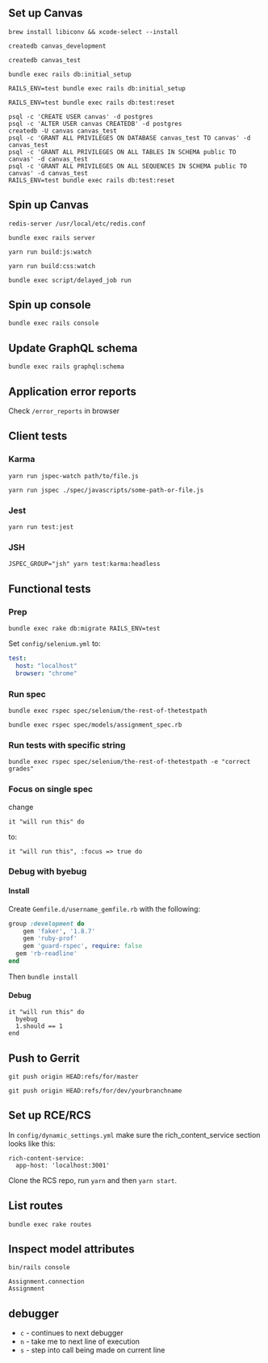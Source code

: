 ## Set up Canvas

`brew install libiconv && xcode-select --install`

`createdb canvas_development`

`createdb canvas_test`

`bundle exec rails db:initial_setup`

`RAILS_ENV=test bundle exec rails db:initial_setup`

`RAILS_ENV=test bundle exec rails db:test:reset`

```
psql -c 'CREATE USER canvas' -d postgres
psql -c 'ALTER USER canvas CREATEDB' -d postgres
createdb -U canvas canvas_test
psql -c 'GRANT ALL PRIVILEGES ON DATABASE canvas_test TO canvas' -d canvas_test
psql -c 'GRANT ALL PRIVILEGES ON ALL TABLES IN SCHEMA public TO canvas' -d canvas_test
psql -c 'GRANT ALL PRIVILEGES ON ALL SEQUENCES IN SCHEMA public TO canvas' -d canvas_test
RAILS_ENV=test bundle exec rails db:test:reset
```

## Spin up Canvas

`redis-server /usr/local/etc/redis.conf`

`bundle exec rails server`

`yarn run build:js:watch`

`yarn run build:css:watch`

`bundle exec script/delayed_job run`

## Spin up console

`bundle exec rails console`

## Update GraphQL schema

`bundle exec rails graphql:schema`

## Application error reports

Check `/error_reports` in browser

## Client tests

### Karma

`yarn run jspec-watch path/to/file.js`

`yarn run jspec ./spec/javascripts/some-path-or-file.js`

### Jest

`yarn run test:jest`

### JSH

`JSPEC_GROUP="jsh" yarn test:karma:headless`

## Functional tests

### Prep

`bundle exec rake db:migrate RAILS_ENV=test`

Set `config/selenium.yml` to:

```yaml
test:
  host: "localhost"
  browser: "chrome"
```

### Run spec

`bundle exec rspec spec/selenium/the-rest-of-thetestpath`

`bundle exec rspec spec/models/assignment_spec.rb`

### Run tests with specific string

`bundle exec rspec spec/selenium/the-rest-of-thetestpath -e "correct grades"`

### Focus on single spec

change

`it "will run this" do`

to:

`it "will run this", :focus => true do`

### Debug with byebug

#### Install

Create `Gemfile.d/username_gemfile.rb` with the following:

```ruby
group :development do
	gem 'faker', '1.8.7'
	gem 'ruby-prof'
	gem 'guard-rspec', require: false
  gem 'rb-readline'
end
```

Then `bundle install`

#### Debug

```
it "will run this" do
  byebug
  1.should == 1
end
```

## Push to Gerrit

`git push origin HEAD:refs/for/master`

`git push origin HEAD:refs/for/dev/yourbranchname`

## Set up RCE/RCS

In `config/dynamic_settings.yml` make sure the rich_content_service section looks like this:
 
```
rich-content-service:
  app-host: 'localhost:3001'
```

Clone the RCS repo, run `yarn` and then `yarn start`.

## List routes

`bundle exec rake routes`

## Inspect model attributes

`bin/rails console`

```
Assignment.connection
Assignment
```

## debugger

* `c` - continues to next debugger
* `n` - take me to next line of execution
* `s` - step into call being made on current line
